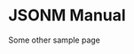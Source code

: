 <link id="viewx-style-style-0" rel="stylesheet" type="text/css" href="https://unpkg.com/highlight.js@9.18.1/styles/darkula.css">
<!-- <script src="https://unpkg.com/highlight.js@9.18.1/lib/highlight.js"> </script> -->

# JSONM Manual

Some other sample page
